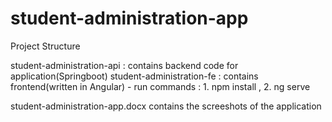 # student-administration-app

Project Structure
 
student-administration-api  : contains backend code for application(Springboot)
student-administration-fe	   : contains frontend(written in Angular) - run commands : 1. npm install  , 2. ng serve

student-administration-app.docx contains the screeshots of the application


